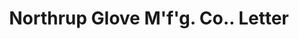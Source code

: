 ---
doi: 10.7916/D8XK9SM8
date_other: '1890'
date_other_textual: 1890-1899
form: correspondence
genre:
- Letters (correspondence)
name:
- Northrup Glove M'f'g. Co.
object_in_context_url: https://biggert.cul.columbia.edu/items/view/ave_biggert_00924
subject_hierarchical_geographic:
- Johnstown, New York, United States
subject_name:
- Northrup Glove M'f'g. Co.
title: Northrup Glove M'f'g. Co.. Letter
sort_title: Northrup Glove M'f'g. Co.. Letter
call_number: ave_biggert_00924
coordinates:
- 43.007222222222225,-74.37222222222222
pid: ave_biggert_00924
identifiers: ave_biggert_00924
thumbnail: https://derivativo-2.library.columbia.edu/iiif/2/ldpd:345913/full/!256,256/0/native.jpg
permalink: /biggert/ave_biggert_00924/
layout: iiif-image-page
---